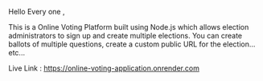 Hello Every one ,

This is a Online Voting Platform built using Node.js which allows
election administrators to sign up and create multiple
elections. You can create ballots of multiple questions,
create a custom public URL for the election... etc...

Live Link : https://online-voting-application.onrender.com
